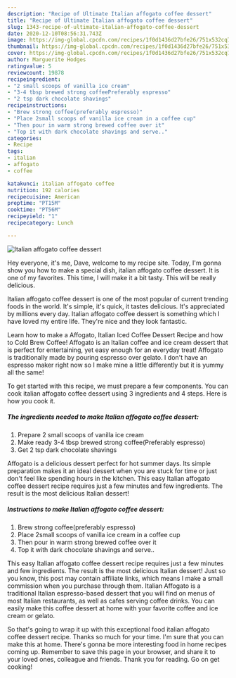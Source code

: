 ```yaml
---
description: "Recipe of Ultimate Italian affogato coffee dessert"
title: "Recipe of Ultimate Italian affogato coffee dessert"
slug: 1343-recipe-of-ultimate-italian-affogato-coffee-dessert
date: 2020-12-10T08:56:31.743Z
image: https://img-global.cpcdn.com/recipes/1f0d1436d27bfe26/751x532cq70/italian-affogato-coffee-dessert-recipe-main-photo.jpg
thumbnail: https://img-global.cpcdn.com/recipes/1f0d1436d27bfe26/751x532cq70/italian-affogato-coffee-dessert-recipe-main-photo.jpg
cover: https://img-global.cpcdn.com/recipes/1f0d1436d27bfe26/751x532cq70/italian-affogato-coffee-dessert-recipe-main-photo.jpg
author: Marguerite Hodges
ratingvalue: 5
reviewcount: 19878
recipeingredient:
- "2 small scoops of vanilla ice cream"
- "3-4 tbsp brewed strong coffeePreferably espresso"
- "2 tsp dark chocolate shavings"
recipeinstructions:
- "Brew strong coffee(preferably espresso)"
- "Place 2small scoops of vanilla ice cream in a coffee cup"
- "Then pour in warm strong brewed coffee over it"
- "Top it with dark chocolate shavings and serve.."
categories:
- Recipe
tags:
- italian
- affogato
- coffee

katakunci: italian affogato coffee 
nutrition: 192 calories
recipecuisine: American
preptime: "PT15M"
cooktime: "PT56M"
recipeyield: "1"
recipecategory: Lunch

---
```



![Italian affogato coffee dessert](https://img-global.cpcdn.com/recipes/1f0d1436d27bfe26/751x532cq70/italian-affogato-coffee-dessert-recipe-main-photo.jpg)

Hey everyone, it's me, Dave, welcome to my recipe site. Today, I'm gonna show you how to make a special dish, italian affogato coffee dessert. It is one of my favorites. This time, I will make it a bit tasty. This will be really delicious.

Italian affogato coffee dessert is one of the most popular of current trending foods in the world. It's simple, it's quick, it tastes delicious. It's appreciated by millions every day. Italian affogato coffee dessert is something which I have loved my entire life. They're nice and they look fantastic.

Learn how to make a Affogato, Italian Iced Coffee Dessert Recipe and how to Cold Brew Coffee! Affogato is an Italian coffee and ice cream dessert that is perfect for entertaining, yet easy enough for an everyday treat! Affogato is traditionally made by pouring espresso over gelato. I don&#39;t have an espresso maker right now so I make mine a little differently but it is yummy all the same!


To get started with this recipe, we must prepare a few components. You can cook italian affogato coffee dessert using 3 ingredients and 4 steps. Here is how you cook it.

<!--inarticleads1-->

##### The ingredients needed to make Italian affogato coffee dessert:

1. Prepare 2 small scoops of vanilla ice cream
1. Make ready 3-4 tbsp brewed strong coffee(Preferably espresso)
1. Get 2 tsp dark chocolate shavings


Affogato is a delicious dessert perfect for hot summer days. Its simple preparation makes it an ideal dessert when you are stuck for time or just don&#39;t feel like spending hours in the kitchen. This easy Italian affogato coffee dessert recipe requires just a few minutes and few ingredients. The result is the most delicious Italian dessert! 

<!--inarticleads2-->

##### Instructions to make Italian affogato coffee dessert:

1. Brew strong coffee(preferably espresso)
1. Place 2small scoops of vanilla ice cream in a coffee cup
1. Then pour in warm strong brewed coffee over it
1. Top it with dark chocolate shavings and serve..


This easy Italian affogato coffee dessert recipe requires just a few minutes and few ingredients. The result is the most delicious Italian dessert! Just so you know, this post may contain affiliate links, which means I make a small commission when you purchase through them. Italian Affogato is a traditional Italian espresso-based dessert that you will find on menus of most Italian restaurants, as well as cafes serving coffee drinks. You can easily make this coffee dessert at home with your favorite coffee and ice cream or gelato. 

So that's going to wrap it up with this exceptional food italian affogato coffee dessert recipe. Thanks so much for your time. I'm sure that you can make this at home. There's gonna be more interesting food in home recipes coming up. Remember to save this page in your browser, and share it to your loved ones, colleague and friends. Thank you for reading. Go on get cooking!
